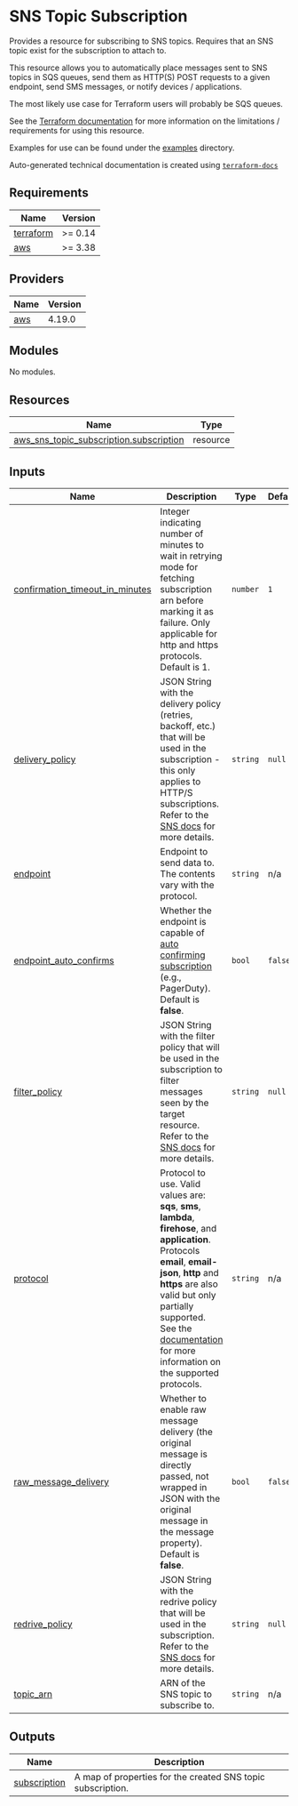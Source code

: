 # SNS Topic Subscription

Provides a resource for subscribing to SNS topics. Requires that an SNS topic exist for the subscription to attach to.

This resource allows you to automatically place messages sent to SNS topics in SQS queues, send them as HTTP(S) POST requests to a given endpoint, send SMS messages, or notify devices / applications.

The most likely use case for Terraform users will probably be SQS queues.

See the [Terraform documentation](https://registry.terraform.io/providers/hashicorp/aws/latest/docs/resources/sns_topic_subscription) for more information on the limitations / requirements for using this resource.

Examples for use can be found under the [examples](https://github.com/so1omon563/terraform-aws-sns/tree/main/examples) directory.

<!-- BEGINNING OF PRE-COMMIT-TERRAFORM DOCS HOOK -->
Auto-generated technical documentation is created using [`terraform-docs`](https://terraform-docs.io/)

## Requirements

| Name | Version |
|------|---------|
| <a name="requirement_terraform"></a> [terraform](#requirement\_terraform) | >= 0.14 |
| <a name="requirement_aws"></a> [aws](#requirement\_aws) | >= 3.38 |

## Providers

| Name | Version |
|------|---------|
| <a name="provider_aws"></a> [aws](#provider\_aws) | 4.19.0 |

## Modules

No modules.

## Resources

| Name | Type |
|------|------|
| [aws_sns_topic_subscription.subscription](https://registry.terraform.io/providers/hashicorp/aws/latest/docs/resources/sns_topic_subscription) | resource |

## Inputs

| Name | Description | Type | Default | Required |
|------|-------------|------|---------|:--------:|
| <a name="input_confirmation_timeout_in_minutes"></a> [confirmation\_timeout\_in\_minutes](#input\_confirmation\_timeout\_in\_minutes) | Integer indicating number of minutes to wait in retrying mode for fetching subscription arn before marking it as failure. Only applicable for http and https protocols. Default is 1. | `number` | `1` | no |
| <a name="input_delivery_policy"></a> [delivery\_policy](#input\_delivery\_policy) | JSON String with the delivery policy (retries, backoff, etc.) that will be used in the subscription - this only applies to HTTP/S subscriptions. Refer to the [SNS docs](https://docs.aws.amazon.com/sns/latest/dg/sns-message-delivery-retries.html) for more details. | `string` | `null` | no |
| <a name="input_endpoint"></a> [endpoint](#input\_endpoint) | Endpoint to send data to. The contents vary with the protocol. | `string` | n/a | yes |
| <a name="input_endpoint_auto_confirms"></a> [endpoint\_auto\_confirms](#input\_endpoint\_auto\_confirms) | Whether the endpoint is capable of [auto confirming subscription](https://docs.aws.amazon.com/sns/latest/dg/sns-http-https-endpoint-as-subscriber.html#SendMessageToHttp.prepare) (e.g., PagerDuty). Default is **false**. | `bool` | `false` | no |
| <a name="input_filter_policy"></a> [filter\_policy](#input\_filter\_policy) | JSON String with the filter policy that will be used in the subscription to filter messages seen by the target resource. Refer to the [SNS docs](https://docs.aws.amazon.com/sns/latest/dg/sns-message-filtering.html) for more details. | `string` | `null` | no |
| <a name="input_protocol"></a> [protocol](#input\_protocol) | Protocol to use. Valid values are: **sqs**, **sms**, **lambda**, **firehose**, and **application**. Protocols **email**, **email-json**, **http** and **https** are also valid but only partially supported. See the [documentation](https://registry.terraform.io/providers/hashicorp/aws/latest/docs/resources/sns_topic_subscription#protocol-support) for more information on the supported protocols. | `string` | n/a | yes |
| <a name="input_raw_message_delivery"></a> [raw\_message\_delivery](#input\_raw\_message\_delivery) | Whether to enable raw message delivery (the original message is directly passed, not wrapped in JSON with the original message in the message property). Default is **false**. | `bool` | `false` | no |
| <a name="input_redrive_policy"></a> [redrive\_policy](#input\_redrive\_policy) | JSON String with the redrive policy that will be used in the subscription. Refer to the [SNS docs](https://docs.aws.amazon.com/sns/latest/dg/sns-dead-letter-queues.html#how-messages-moved-into-dead-letter-queue) for more details. | `string` | `null` | no |
| <a name="input_topic_arn"></a> [topic\_arn](#input\_topic\_arn) | ARN of the SNS topic to subscribe to. | `string` | n/a | yes |

## Outputs

| Name | Description |
|------|-------------|
| <a name="output_subscription"></a> [subscription](#output\_subscription) | A map of properties for the created SNS topic subscription. |
<!-- END OF PRE-COMMIT-TERRAFORM DOCS HOOK -->
